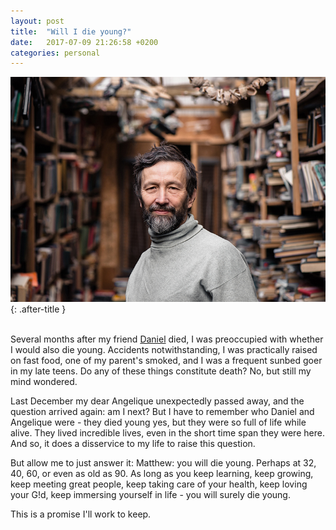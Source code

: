 ```yaml
---
layout: post
title:  "Will I die young?"
date:   2017-07-09 21:26:58 +0200
categories: personal
---
```


![Will I die young?](/assets/images/dieyoung.jpeg){: .after-title }
<br/><br/>

Several months after my friend [Daniel](https://www.google.com "A Raucous Life") died, I was preoccupied with whether I would also die young. Accidents notwithstanding, I was practically raised on fast food, one of my parent's smoked, and I was a frequent sunbed goer in my late teens. Do any of these things constitute death? No, but still my mind wondered.

Last December my dear Angelique unexpectedly passed away, and the question arrived again: am I next? But I have to remember who Daniel and Angelique were - they died young yes, but they were so full of life while alive. They lived incredible lives, even in the short time span they were here. And so, it does a disservice to my life to raise this question.

But allow me to just answer it: Matthew: you will die young. Perhaps at 32, 40, 60, or even as old as 90. As long as you keep learning, keep growing, keep meeting great people, keep taking care of your health, keep loving your G!d, keep immersing yourself in life - you will surely die young. 

This is a promise I'll work to keep.